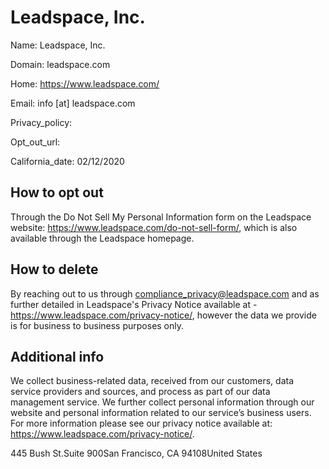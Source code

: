 
# Leadspace, Inc.

Name: Leadspace, Inc.

Domain: leadspace.com

Home: https://www.leadspace.com/

Email: info [at] leadspace.com

Privacy_policy: 

Opt_out_url: 

California_date: 02/12/2020



## How to opt out

Through the Do Not Sell My Personal Information form on the Leadspace website: https://www.leadspace.com/do-not-sell-form/, which is also available through the Leadspace homepage.

## How to delete

By reaching out to us through compliance_privacy@leadspace.com and as further detailed in Leadspace's Privacy Notice available at - https://www.leadspace.com/privacy-notice/, however the data we provide is for business to business purposes only.

## Additional info

We collect business-related data, received from our customers, data service providers and sources, and process as part of our data management service. We further collect personal information through our website and personal information related to our service’s business users. For more information please see our privacy notice available at: https://www.leadspace.com/privacy-notice/.

445 Bush St.Suite 900San Francisco, CA 94108United States

